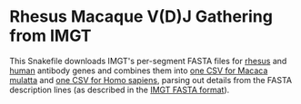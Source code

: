 # Rhesus Macaque V(D)J Gathering from IMGT

This Snakefile downloads IMGT's per-segment FASTA files for [rhesus] and
[human] antibody genes and combines them into
[one CSV for Macaca mulatta](output/Macaca_mulatta.csv) and
[one CSV for Homo sapiens](output/Homo_sapiens.csv), parsing out details from
the FASTA description lines (as described in the [IMGT FASTA format]).

[IMGT FASTA format]: https://www.imgt.org/IMGTindex/Fasta.php
[rhesus]: http://www.imgt.org/download/V-QUEST/IMGT_V-QUEST_reference_directory/Macaca_mulatta/IG
[human]: http://www.imgt.org/download/V-QUEST/IMGT_V-QUEST_reference_directory/Homo_sapiens/IG

